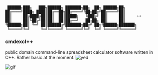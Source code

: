 ```
 ██████╗███╗   ███╗██████╗ ███████╗██╗  ██╗ ██████╗██╗     
██╔════╝████╗ ████║██╔══██╗██╔════╝╚██╗██╔╝██╔════╝██║     
██║     ██╔████╔██║██║  ██║█████╗   ╚███╔╝ ██║     ██║     ++
██║     ██║╚██╔╝██║██║  ██║██╔══╝   ██╔██╗ ██║     ██║     
╚██████╗██║ ╚═╝ ██║██████╔╝███████╗██╔╝ ██╗╚██████╗███████╗
 ╚═════╝╚═╝     ╚═╝╚═════╝ ╚══════╝╚═╝  ╚═╝ ╚═════╝╚══════╝
 ```
### cmdexcl++
public domain command-line spreadsheet calculator software written in C++. Rather basic at the moment. 
![yed](https://i.imgur.com/B360H8H.png)

![gif](https://i.imgur.com/Rizlq1V.gif)
